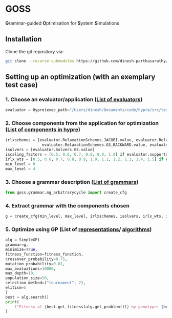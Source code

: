 # GOSS
**G**rammar-guided **O**ptimisation for **S**ystem **S**imulations


## Installation
Clone the git repository via:

``` bash
git clone --recurse-submodules https://github.com/dinesh-parthasarathy/goss.git
```

## Setting up an optimization (with an exemplary test case)

### 1. Choose an evaluator/application ([List of evaluators](https://github.com/dinesh-parthasarathy/goss/tree/master/goss/evaluator))
```python
evaluator = Hypre(exec_path="/Users/dinesh/Documents/code/hypre/src/test/ij")
```
### 2. Choose components from the application for optimization ([List of components in hypre](https://github.com/dinesh-parthasarathy/goss/tree/master/goss/evaluator/hypre.py))
```python
irlxschemes = [evaluator.RelaxationSchemes.JACOBI.value, evaluator.RelaxationSchemes.GS_FORWARD.value, 
                evaluator.RelaxationSchemes.GS_BACKWARD.value, evaluator.RelaxationSchemes.NO_SMOOTHING.value]
isolvers = [evaluator.Solvers.GE.value]
iscaling_factors = [0.5, 0.6, 0.7, 0.8, 0.9, 1.0] if evaluator.supports_scaling_factors else [1]
irlx_wts = [0.5, 0.6, 0.7, 0.8, 0.9, 1.0, 1.1, 1.2, 1.3, 1.4, 1.5] if evaluator.supports_relaxation_weights else [1]
min_level = 0
max_level = 4
```
### 3. Choose a grammar description ([List of grammars](https://github.com/dinesh-parthasarathy/goss/tree/master/goss/grammar))
```python
from goss.grammar.mg_arbitrarycycle import create_cfg 
```
### 4. Extract grammar with the components chosen
```python
g = create_cfg(min_level, max_level, irlxschemes, isolvers, irlx_wts, iscaling_factors)
```
### 5. Optimize using GP (List of [representations](https://geneticengine.readthedocs.io/en/latest/representations.html)/ [algorithms](https://geneticengine.readthedocs.io/en/latest/algorithms.html))
```python
alg = SimpleGP(
grammar=g,
minimize=True,
fitness_function=fitness_function,
crossover_probability=0.75,
mutation_probability=0.01,
max_evaluations=10000,
max_depth=10,
population_size=50,
selection_method=("tournament", 2),
elitism=5
)
best = alg.search()
print(
    f"Fitness of {best.get_fitness(alg.get_problem())} by genotype: {best.genotype} with phenotype: {best.get_phenotype()}",
)
```
